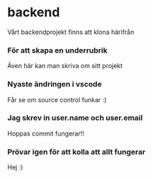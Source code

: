 # backend
Vårt backendprojekt finns att klona härifrån
### För att skapa en underrubrik
Även här kan man skriva om sitt projekt
### Nyaste ändringen i vscode
Får se om source control funkar :)
### Jag skrev in user.name och user.email
Hoppas commit fungerar!! 
### Prövar igen för att kolla att allt fungerar 
Hej :)